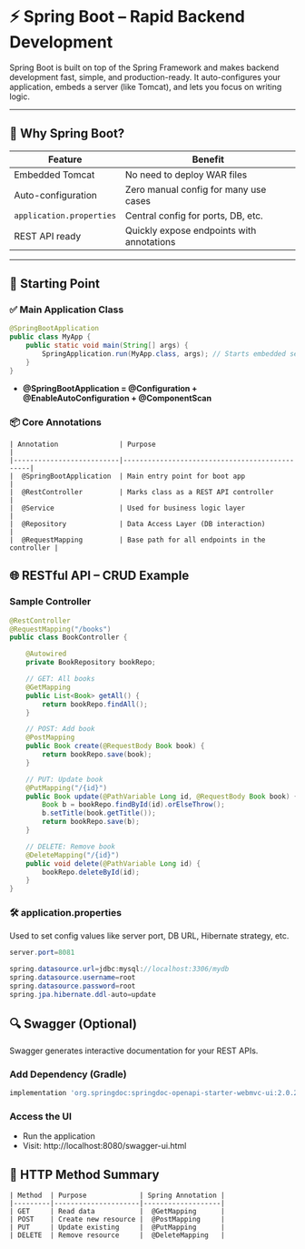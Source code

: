 # ⚡ Spring Boot – Rapid Backend Development

Spring Boot is built on top of the Spring Framework and makes backend development fast, simple, and production-ready. It auto-configures your application, embeds a server (like Tomcat), and lets you focus on writing logic.

---

## 🧠 Why Spring Boot?

| Feature                  | Benefit                                     |
|--------------------------|---------------------------------------------|
| Embedded Tomcat          | No need to deploy WAR files                 |
| Auto-configuration       | Zero manual config for many use cases       |
| `application.properties` | Central config for ports, DB, etc.          |
| REST API ready           | Quickly expose endpoints with annotations   |

---

## 🚀 Starting Point

### ✅ Main Application Class
```java
@SpringBootApplication
public class MyApp {
    public static void main(String[] args) {
        SpringApplication.run(MyApp.class, args); // Starts embedded server
    }
}
```
- 	**@SpringBootApplication = @Configuration + @EnableAutoConfiguration + @ComponentScan**

### 📦 Core Annotations


```text
| Annotation               | Purpose                                       |
|--------------------------|-----------------------------------------------|
|  @SpringBootApplication  | Main entry point for boot app                 |
|  @RestController         | Marks class as a REST API controller          |
|  @Service                | Used for business logic layer                 |
|  @Repository             | Data Access Layer (DB interaction)            |
|  @RequestMapping         | Base path for all endpoints in the controller |

```
## 🌐 RESTful API – CRUD Example

###  Sample Controller
```java
@RestController
@RequestMapping("/books")
public class BookController {

    @Autowired
    private BookRepository bookRepo;

    // GET: All books
    @GetMapping
    public List<Book> getAll() {
        return bookRepo.findAll();
    }

    // POST: Add book
    @PostMapping
    public Book create(@RequestBody Book book) {
        return bookRepo.save(book);
    }

    // PUT: Update book
    @PutMapping("/{id}")
    public Book update(@PathVariable Long id, @RequestBody Book book) {
        Book b = bookRepo.findById(id).orElseThrow();
        b.setTitle(book.getTitle());
        return bookRepo.save(b);
    }

    // DELETE: Remove book
    @DeleteMapping("/{id}")
    public void delete(@PathVariable Long id) {
        bookRepo.deleteById(id);
    }
}
```
### 🛠 application.properties

Used to set config values like server port, DB URL, Hibernate strategy, etc.
```java
server.port=8081

spring.datasource.url=jdbc:mysql://localhost:3306/mydb
spring.datasource.username=root
spring.datasource.password=root
spring.jpa.hibernate.ddl-auto=update
```

## 🔍 Swagger (Optional)

Swagger generates interactive documentation for your REST APIs.

###  Add Dependency (Gradle)
```groovy
implementation 'org.springdoc:springdoc-openapi-starter-webmvc-ui:2.0.2'
```
###  Access the UI
-	Run the application
-	Visit: http://localhost:8080/swagger-ui.html

## 📌 HTTP Method Summary

```text
| Method  | Purpose             | Spring Annotation |
|---------|---------------------|-------------------|
| GET     | Read data           |  @GetMapping      |
| POST    | Create new resource |  @PostMapping     |
| PUT     | Update existing     |  @PutMapping      |
| DELETE  | Remove resource     |  @DeleteMapping   |
```
